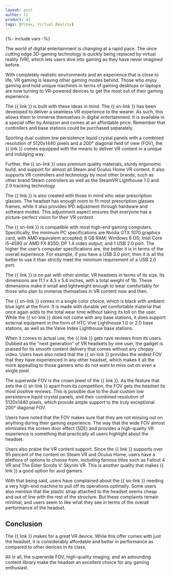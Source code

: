 ```yaml
---
layout: post
author: 11
product: 43
tags: [Pimax, Virtual Reality]
---
```


{%- include vars -%}

The world of digital entertainment is changing at a rapid pace. The once cutting edge 3D-gaming technology is quickly being replaced by virtual reality (VR), which lets users dive into gaming as they have never imagined before.

  

With completely realistic environments and an experience that is close to life, VR gaming is leaving other gaming modes behind. Those who enjoy gaming and hold unique machines in terms of gaming desktops or laptops are now turning to VR-powered devices to get the most out of their gaming experience.



The {{ link }} is built with these ideas in mind. The {{ sn-link }} has been developed to deliver a seamless VR experience to the wearer. As such, this allows them to immerse themselves in digital entertainment. It is available in a special offer by Amazon and comes at an affordable price. Remember that controllers and base stations could be purchased separately.


Sporting dual custom low persistence liquid crystal panels with a combined resolution of 5120x1440 pixels and a 200° diagonal field of view (FOV), the {{ link }} comes equipped with the means to deliver VR content in a unique and indulging way.

Further, the {{ sn-link }} uses premium quality materials, sturdy ergonomic build, and support for almost all Steam and Oculus Home VR content. It also supports VR controllers and technology by most other brands, such as other brand Steam controllers as well as the SteamVR Lighthouse 1.0 and 2.0 tracking technology
 
The {{ link }} is also created with those in mind who wear prescription glasses. The headset has enough room to fit most prescription glasses frames, while it also provides IPD adjustment through hardware and software modes. This adjustment aspect ensures that everyone has a picture-perfect vision for their VR content.

The {{ sn-link }} is compatible with most high-end gaming computers. Specifically, the minimum PC specifications are Nvidia GTX 1070 graphics card, with AMD equivalent accepted; 8 GB RAM; Windows 8 OS; Intel Core i5-4590 or AMD FX 8350; DP 1.4 video output; and 1 USB 2.0 port. The higher the user’s computer specifications are, the better it is in terms of the overall experience. For example, if you have a USB 3.0 port, then it is all the better to use it than strictly meet the minimum requirement of a USB 2.0 port.

The {{ link }} is on par with other similar, VR headsets in terms of its size. Its dimensions are 11.1 x 4.3 x 5.4 inches, with a total weight of 1lb. These dimensions make it small and lightweight enough to wear comfortably for those who plan to immerse themselves in VR content now and then.

 
The {{ sn-link }} comes in a single color choice, which is black with ambient blue light at the front. It is made with durable yet comfortable material that once again adds to the total wear time without taking its toll on the user. While the {{ sn-link }} does not come with any base stations, it does support external equipment in the form of HTC Vive Lighthouse 1.0 or 2.0 base stations, as well as the Valve Index Lighthouse base stations.

When it comes to actual use, the {{ link }} gets rave reviews from its users. Dubbed as the “next generation” of VR headsets by one user, the gadget is praised for its smooth content delivery that comes without any choppy video. Users have also noted that the {{ sn-link }} provides the widest FOV that they have experienced in any other headset, which makes it all the more appealing to those gamers who do not want to miss out on even a single pixel.

The superwide FOV is the crown jewel of the {{ link }}. As the feature that sets the {{ sn-link }} apart from its competition, the FOV gets the headset its most positive reviews. This is possible due to the dual custom low persistence liquid crystal panels, and their combined resolution of 5120x1440 pixels, which provide ample support to the truly exceptional 200° diagonal FOV.



Users have noted that the FOV makes sure that they are not missing out on anything during their gaming experience. The way that the wide FOV almost eliminates the screen door effect (SDE) and provides a high-quality VR experience is something that practically all users highlight about the headset.


Users also praise the VR content support. Since the {{ link }} supports over 95 percent of the content on Steam VR and Oculus Home, users have a plethora of options to choose from, including famous titles such as Fallout 4 VR and The Elder Scrolls V: Skyrim VR. This is another quality that makes {{ link }} a good option for avid gamers.

  

With that being said, users have complained about the {{ sn-link }} needing a very high-end machine to pull off its operations optimally. Some users also mention that the plastic strap attached to the headset seems cheap and out of line with the rest of the structure. But these complaints remain minimal, and users seem to like what they see in terms of the overall performance of the headset.

  
## Conclusion

The {{ link }} makes for a great VR device. While this offer comes with just the headset, it is considerably affordable and better in performance as compared to other devices in its class.

 
All in all, the superwide FOV, high-quality imaging, and an astounding content library make the headset an excellent choice for any gaming enthusiast.
